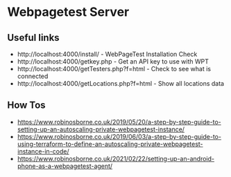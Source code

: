 # Webpagetest Server

## Useful links

- http://localhost:4000/install/ - WebPageTest Installation Check
- http://localhost:4000/getkey.php - Get an API key to use with WPT
- http://localhost:4000/getTesters.php?f=html - Check to see what is connected
- http://localhost:4000/getLocations.php?f=html - Show all locations data

## How Tos

- https://www.robinosborne.co.uk/2019/05/20/a-step-by-step-guide-to-setting-up-an-autoscaling-private-webpagetest-instance/
- https://www.robinosborne.co.uk/2019/06/03/a-step-by-step-guide-to-using-terraform-to-define-an-autoscaling-private-webpagetest-instance-in-code/
- https://www.robinosborne.co.uk/2021/02/22/setting-up-an-android-phone-as-a-webpagetest-agent/